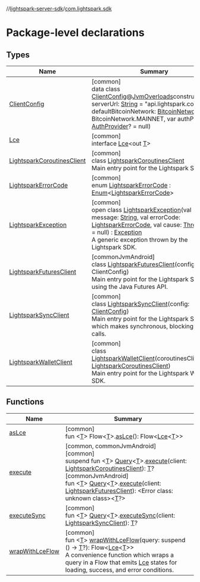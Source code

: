 //[lightspark-server-sdk](../../index.md)/[com.lightspark.sdk](index.md)

# Package-level declarations

## Types

| Name | Summary |
|---|---|
| [ClientConfig](-client-config/index.md) | [common]<br>data class [ClientConfig](-client-config/index.md)@[JvmOverloads](https://kotlinlang.org/api/latest/jvm/stdlib/kotlin.jvm/-jvm-overloads/index.html)constructor(var serverUrl: [String](https://kotlinlang.org/api/latest/jvm/stdlib/kotlin/-string/index.html) = &quot;api.lightspark.com&quot;, var defaultBitcoinNetwork: [BitcoinNetwork](../com.lightspark.sdk.model/-bitcoin-network/index.md) = BitcoinNetwork.MAINNET, var authProvider: [AuthProvider](../com.lightspark.sdk.auth/-auth-provider/index.md)? = null) |
| [Lce](-lce/index.md) | [common]<br>interface [Lce](-lce/index.md)&lt;out [T](-lce/index.md)&gt; |
| [LightsparkCoroutinesClient](-lightspark-coroutines-client/index.md) | [common]<br>class [LightsparkCoroutinesClient](-lightspark-coroutines-client/index.md)<br>Main entry point for the Lightspark SDK. |
| [LightsparkErrorCode](-lightspark-error-code/index.md) | [common]<br>enum [LightsparkErrorCode](-lightspark-error-code/index.md) : [Enum](https://kotlinlang.org/api/latest/jvm/stdlib/kotlin/-enum/index.html)&lt;[LightsparkErrorCode](-lightspark-error-code/index.md)&gt; |
| [LightsparkException](-lightspark-exception/index.md) | [common]<br>open class [LightsparkException](-lightspark-exception/index.md)(val message: [String](https://kotlinlang.org/api/latest/jvm/stdlib/kotlin/-string/index.html), val errorCode: [LightsparkErrorCode](-lightspark-error-code/index.md), val cause: [Throwable](https://kotlinlang.org/api/latest/jvm/stdlib/kotlin/-throwable/index.html)? = null) : [Exception](https://kotlinlang.org/api/latest/jvm/stdlib/kotlin/-exception/index.html)<br>A generic exception thrown by the Lightspark SDK. |
| [LightsparkFuturesClient](-lightspark-futures-client/index.md) | [commonJvmAndroid]<br>class [LightsparkFuturesClient](-lightspark-futures-client/index.md)(config: ClientConfig)<br>Main entry point for the Lightspark SDK using the Java Futures API. |
| [LightsparkSyncClient](-lightspark-sync-client/index.md) | [common]<br>class [LightsparkSyncClient](-lightspark-sync-client/index.md)(config: [ClientConfig](-client-config/index.md))<br>Main entry point for the Lightspark SDK which makes synchronous, blocking API calls. |
| [LightsparkWalletClient](-lightspark-wallet-client/index.md) | [common]<br>class [LightsparkWalletClient](-lightspark-wallet-client/index.md)(coroutinesClient: [LightsparkCoroutinesClient](-lightspark-coroutines-client/index.md))<br>Main entry point for the Lightspark Wallet SDK. |

## Functions

| Name | Summary |
|---|---|
| [asLce](as-lce.md) | [common]<br>fun &lt;[T](as-lce.md)&gt; Flow&lt;[T](as-lce.md)&gt;.[asLce](as-lce.md)(): Flow&lt;[Lce](-lce/index.md)&lt;[T](as-lce.md)&gt;&gt; |
| [execute](execute.md) | [common, commonJvmAndroid]<br>[common]<br>suspend fun &lt;[T](execute.md)&gt; [Query](../com.lightspark.sdk.requester/-query/index.md)&lt;[T](execute.md)&gt;.[execute](execute.md)(client: [LightsparkCoroutinesClient](-lightspark-coroutines-client/index.md)): [T](execute.md)?<br>[commonJvmAndroid]<br>fun &lt;[T](execute.md)&gt; [Query](../com.lightspark.sdk.requester/-query/index.md#-168528822%2FExtensions%2F1046503175)&lt;[T](execute.md)&gt;.[execute](execute.md)(client: [LightsparkFuturesClient](-lightspark-futures-client/index.md)): &lt;Error class: unknown class&gt;&lt;[T](execute.md)?&gt; |
| [executeSync](execute-sync.md) | [common]<br>fun &lt;[T](execute-sync.md)&gt; [Query](../com.lightspark.sdk.requester/-query/index.md)&lt;[T](execute-sync.md)&gt;.[executeSync](execute-sync.md)(client: [LightsparkSyncClient](-lightspark-sync-client/index.md)): [T](execute-sync.md)? |
| [wrapWithLceFlow](wrap-with-lce-flow.md) | [common]<br>fun &lt;[T](wrap-with-lce-flow.md)&gt; [wrapWithLceFlow](wrap-with-lce-flow.md)(query: suspend () -&gt; [T](wrap-with-lce-flow.md)?): Flow&lt;[Lce](-lce/index.md)&lt;[T](wrap-with-lce-flow.md)&gt;&gt;<br>A convenience function which wraps a query in a Flow that emits [Lce](-lce/index.md) states for loading, success, and error conditions. |
